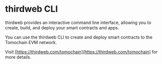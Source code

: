 # thirdweb CLI

thirdweb provides an interactive command line interface, allowing you to create, build, and deploy your smart contracts and apps.

You can use the thirdweb CLI to create and deploy smart contracts to the Tomochain EVM network.

Visit [https://thirdweb.com/tomochain](https://thirdweb.com/tomochain) for more details.
